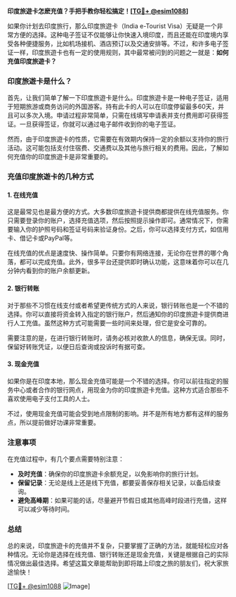 **印度旅遊卡怎麽充值？手把手教你轻松搞定！[[TG💪+ @esim1088](https://t.me/s/esim1088)]**

如果你计划去印度旅行，那么印度旅遊卡（India e-Tourist Visa）无疑是一个非常方便的选择。这种电子签证不仅能够让你快速入境印度，而且还能在印度境内享受各种便捷服务，比如机场接机、酒店预订以及交通安排等。不过，和许多电子签证一样，印度旅遊卡也有一定的使用规则，其中最常被问到的问题之一就是：**如何充值印度旅遊卡？**

### 印度旅遊卡是什么？

首先，让我们简单了解一下印度旅遊卡是什么。印度旅遊卡是一种电子签证，适用于短期旅游或商务访问的外国游客。持有此卡的人可以在印度停留最多60天，并且可以多次入境。申请过程非常简单，只需在线填写申请表并支付费用即可获得签证。一旦获得签证，你就可以通过电子邮件收到你的电子签证。

然而，由于印度旅遊卡的性质，它需要在有效期内保持一定的余额以支持你的旅行活动。这可能包括支付住宿费、交通费以及其他与旅行相关的费用。因此，了解如何充值你的印度旅遊卡是非常重要的。

### 充值印度旅遊卡的几种方式

#### 1. 在线充值

这是最常见也是最方便的方式。大多数印度旅遊卡提供商都提供在线充值服务。你只需要登录你的账户，选择充值选项，然后按照提示操作即可。通常情况下，你需要输入你的护照号码和签证号码来验证身份。之后，你可以选择支付方式，如信用卡、借记卡或PayPal等。

在线充值的优点是速度快、操作简单。只要你有网络连接，无论你在世界的哪个角落，都可以完成充值。此外，很多平台还提供即时确认功能，这意味着你可以在几分钟内看到你的账户余额更新。

#### 2. 银行转账

对于那些不习惯在线支付或者希望更传统方式的人来说，银行转账也是一个不错的选择。你可以直接将资金转入指定的银行账户，然后通知你的印度旅遊卡提供商进行人工充值。虽然这种方式可能需要一些时间来处理，但它是安全可靠的。

需要注意的是，在进行银行转账时，请务必核对收款人的信息，确保无误。同时，保留好转账凭证，以便日后查询或投诉时有据可查。

#### 3. 现金充值

如果你是在印度本地，那么现金充值可能是一个不错的选择。你可以前往指定的服务中心或者合作的银行网点，用现金为你的印度旅遊卡充值。这种方式适合那些不喜欢使用电子支付工具的人士。

不过，使用现金充值可能会受到地点限制的影响。并不是所有地方都有这样的服务点，所以提前做好功课非常重要。

### 注意事项

在充值过程中，有几个要点需要特别注意：

- **及时充值**：确保你的印度旅遊卡余额充足，以免影响你的旅行计划。
- **保留记录**：无论是线上还是线下充值，都要妥善保存相关记录，以备后续查询。
- **避免高峰期**：如果可能的话，尽量避开节假日或其他高峰时段进行充值，这样可以减少等待时间。

### 总结

总的来说，印度旅遊卡的充值并不复杂，只要掌握了正确的方法，就能轻松应对各种情况。无论你是选择在线充值、银行转账还是现金充值，关键是根据自己的实际情况做出最佳选择。希望这篇文章能帮助到即将踏上印度之旅的朋友们，祝大家旅途愉快！

[[TG💪+ @esim1088](https://t.me/s/esim1088) ![Image](https://i.postimg.cc/4NQfJmqS/Snipaste-2025-05-13-00-14-12.png)]